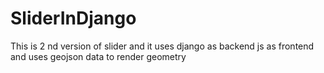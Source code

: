 # SliderInDjango
This is 2 nd version of slider and it uses django as backend js as frontend and uses geojson data to render geometry 
